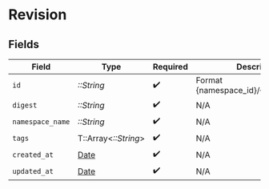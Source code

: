 # Revision


## Fields

| Field                                                                   | Type                                                                    | Required                                                                | Description                                                             | Example                                                                 |
| ----------------------------------------------------------------------- | ----------------------------------------------------------------------- | ----------------------------------------------------------------------- | ----------------------------------------------------------------------- | ----------------------------------------------------------------------- |
| `id`                                                                    | *::String*                                                              | :heavy_check_mark:                                                      | Format {namespace_id}/{revision_digest}                                 |                                                                         |
| `digest`                                                                | *::String*                                                              | :heavy_check_mark:                                                      | N/A                                                                     | sha256:6d1ef012b5674ad8a127ecfa9b5e6f5178d171b90ee462846974177fd9bdd39f |
| `namespace_name`                                                        | *::String*                                                              | :heavy_check_mark:                                                      | N/A                                                                     |                                                                         |
| `tags`                                                                  | T::Array<*::String*>                                                    | :heavy_check_mark:                                                      | N/A                                                                     |                                                                         |
| `created_at`                                                            | [Date](https://ruby-doc.org/stdlib-2.6.1/libdoc/date/rdoc/Date.html)    | :heavy_check_mark:                                                      | N/A                                                                     |                                                                         |
| `updated_at`                                                            | [Date](https://ruby-doc.org/stdlib-2.6.1/libdoc/date/rdoc/Date.html)    | :heavy_check_mark:                                                      | N/A                                                                     |                                                                         |